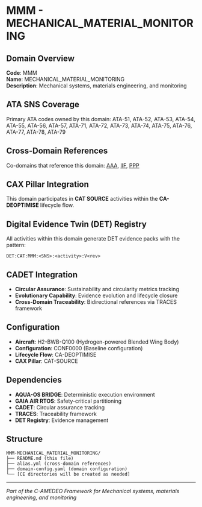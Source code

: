 # MMM - MECHANICAL_MATERIAL_MONITORING

## Domain Overview
**Code**: MMM  
**Name**: MECHANICAL_MATERIAL_MONITORING  
**Description**: Mechanical systems, materials engineering, and monitoring

## ATA SNS Coverage
Primary ATA codes owned by this domain:
ATA-51, ATA-52, ATA-53, ATA-54, ATA-55, ATA-56, ATA-57, ATA-71, ATA-72, ATA-73, ATA-74, ATA-75, ATA-76, ATA-77, ATA-78, ATA-79

## Cross-Domain References
Co-domains that reference this domain:
[AAA](../AAA-*/), [IIF](../IIF-*/), [PPP](../PPP-*/)

## CAX Pillar Integration
This domain participates in **CAT SOURCE** activities within the **CA-DEOPTIMISE** lifecycle flow.

## Digital Evidence Twin (DET) Registry
All activities within this domain generate DET evidence packs with the pattern:
```
DET:CAT:MMM:<SNS>:<activity>:V<rev>
```

## CADET Integration
- **Circular Assurance**: Sustainability and circularity metrics tracking
- **Evolutionary Capability**: Evidence evolution and lifecycle closure
- **Cross-Domain Traceability**: Bidirectional references via TRACES framework

## Configuration
- **Aircraft**: H2-BWB-Q100 (Hydrogen-powered Blended Wing Body)
- **Configuration**: CONF0000 (Baseline configuration)
- **Lifecycle Flow**: CA-DEOPTIMISE
- **CAX Pillar**: CAT-SOURCE

## Dependencies
- **AQUA-OS BRIDGE**: Deterministic execution environment
- **GAIA AIR RTOS**: Safety-critical partitioning
- **CADET**: Circular assurance tracking
- **TRACES**: Traceability framework
- **DET Registry**: Evidence management

## Structure
```
MMM-MECHANICAL_MATERIAL_MONITORING/
├── README.md (this file)
├── alias.yml (cross-domain references)
├── domain-config.yaml (domain configuration)
└── [CE directories will be created as needed]
```

---
*Part of the C-AMEDEO Framework for Mechanical systems, materials engineering, and monitoring*